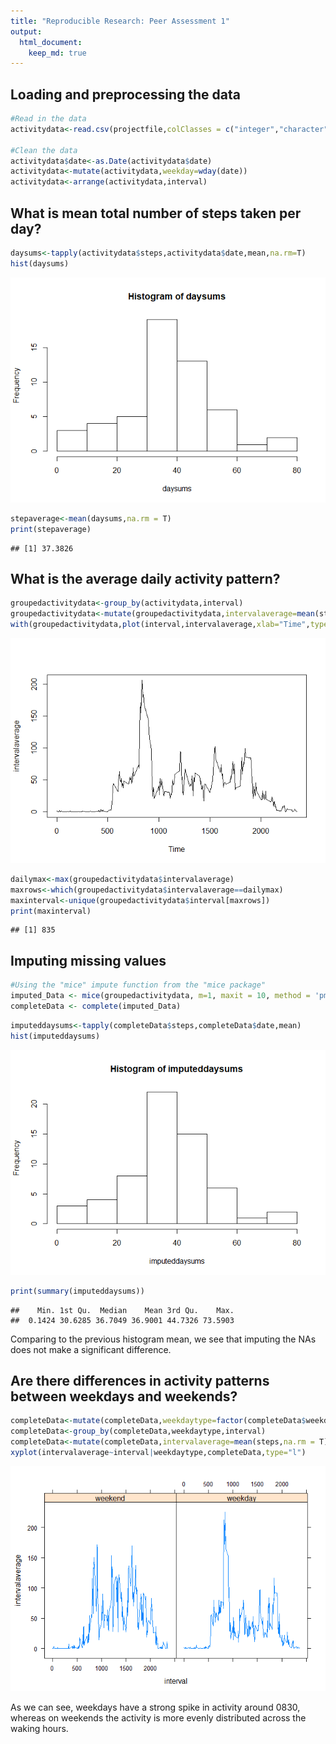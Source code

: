 ```yaml
---
title: "Reproducible Research: Peer Assessment 1"
output: 
  html_document:
    keep_md: true
---
```




## Loading and preprocessing the data

```r
#Read in the data
activitydata<-read.csv(projectfile,colClasses = c("integer","character","integer"))

#Clean the data
activitydata$date<-as.Date(activitydata$date)
activitydata<-mutate(activitydata,weekday=wday(date))
activitydata<-arrange(activitydata,interval)
```
## What is mean total number of steps taken per day?

```r
daysums<-tapply(activitydata$steps,activitydata$date,mean,na.rm=T)
hist(daysums)
```

![](PA1_template_files/figure-html/unnamed-chunk-2-1.png)<!-- -->

```r
stepaverage<-mean(daysums,na.rm = T)
print(stepaverage)
```

```
## [1] 37.3826
```

## What is the average daily activity pattern?

```r
groupedactivitydata<-group_by(activitydata,interval)
groupedactivitydata<-mutate(groupedactivitydata,intervalaverage=mean(steps,na.rm = T))
with(groupedactivitydata,plot(interval,intervalaverage,xlab="Time",type="l"))
```

![](PA1_template_files/figure-html/unnamed-chunk-3-1.png)<!-- -->

```r
dailymax<-max(groupedactivitydata$intervalaverage)
maxrows<-which(groupedactivitydata$intervalaverage==dailymax)
maxinterval<-unique(groupedactivitydata$interval[maxrows])
print(maxinterval)
```

```
## [1] 835
```

## Imputing missing values

```r
#Using the "mice" impute function from the "mice package"
imputed_Data <- mice(groupedactivitydata, m=1, maxit = 10, method = 'pmm', seed = 500)
completeData <- complete(imputed_Data)
```

```r
imputeddaysums<-tapply(completeData$steps,completeData$date,mean)
hist(imputeddaysums)
```

![](PA1_template_files/figure-html/unnamed-chunk-5-1.png)<!-- -->

```r
print(summary(imputeddaysums))
```

```
##    Min. 1st Qu.  Median    Mean 3rd Qu.    Max. 
##  0.1424 30.6285 36.7049 36.9001 44.7326 73.5903
```
Comparing to the previous histogram mean, we see that imputing the NAs does not make a significant difference.  

## Are there differences in activity patterns between weekdays and weekends?

```r
completeData<-mutate(completeData,weekdaytype=factor(completeData$weekday,                                                    levels=1:7,labels=c("weekend","weekday","weekday","weekday"                                               ,"weekday","weekday","weekend")))
completeData<-group_by(completeData,weekdaytype,interval)
completeData<-mutate(completeData,intervalaverage=mean(steps,na.rm = T))
xyplot(intervalaverage~interval|weekdaytype,completeData,type="l")
```

![](PA1_template_files/figure-html/unnamed-chunk-6-1.png)<!-- -->
  
  
  
As we can see, weekdays have a strong spike in activity around 0830, whereas on weekends the activity is more
evenly distributed across the waking hours.
